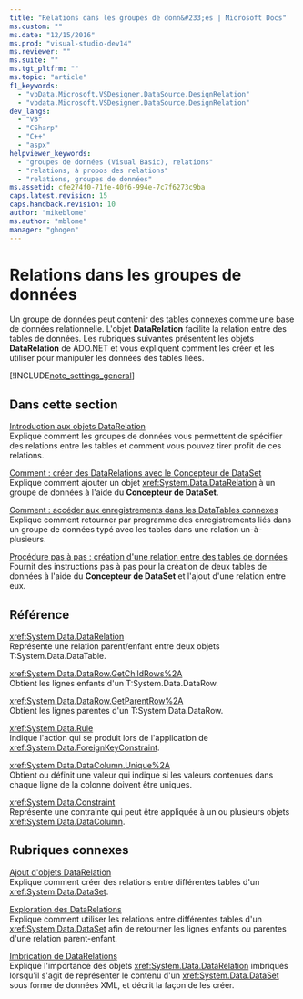```yaml
---
title: "Relations dans les groupes de donn&#233;es | Microsoft Docs"
ms.custom: ""
ms.date: "12/15/2016"
ms.prod: "visual-studio-dev14"
ms.reviewer: ""
ms.suite: ""
ms.tgt_pltfrm: ""
ms.topic: "article"
f1_keywords: 
  - "vbData.Microsoft.VSDesigner.DataSource.DesignRelation"
  - "vbdata.Microsoft.VSDesigner.DataSource.DesignRelation"
dev_langs: 
  - "VB"
  - "CSharp"
  - "C++"
  - "aspx"
helpviewer_keywords: 
  - "groupes de données (Visual Basic), relations"
  - "relations, à propos des relations"
  - "relations, groupes de données"
ms.assetid: cfe274f0-71fe-40f6-994e-7c7f6273c9ba
caps.latest.revision: 15
caps.handback.revision: 10
author: "mikeblome"
ms.author: "mblome"
manager: "ghogen"
---
```

# Relations dans les groupes de donn&#233;es
Un groupe de données peut contenir des tables connexes comme une base de données relationnelle.  L'objet **DataRelation** facilite la relation entre des tables de données.  Les rubriques suivantes présentent les objets **DataRelation** de ADO.NET et vous expliquent comment les créer et les utiliser pour manipuler les données des tables liées.  
  
 [!INCLUDE[note_settings_general](../data-tools/includes/note_settings_general_md.md)]  
  
## Dans cette section  
 [Introduction aux objets DataRelation](../Topic/Introduction%20to%20DataRelation%20Objects.md)  
 Explique comment les groupes de données vous permettent de spécifier des relations entre les tables et comment vous pouvez tirer profit de ces relations.  
  
 [Comment : créer des DataRelations avec le Concepteur de DataSet](../Topic/How%20to:%20Create%20DataRelations%20with%20the%20Dataset%20Designer.md)  
 Explique comment ajouter un objet <xref:System.Data.DataRelation> à un groupe de données à l'aide du **Concepteur de DataSet**.  
  
 [Comment : accéder aux enregistrements dans les DataTables connexes](../Topic/How%20to:%20Access%20Records%20in%20Related%20DataTables.md)  
 Explique comment retourner par programme des enregistrements liés dans un groupe de données typé avec les tables dans une relation un\-à\-plusieurs.  
  
 [Procédure pas à pas : création d'une relation entre des tables de données](../Topic/Walkthrough:%20Creating%20a%20Relationship%20between%20Data%20Tables.md)  
 Fournit des instructions pas à pas pour la création de deux tables de données à l'aide du **Concepteur de DataSet** et l'ajout d'une relation entre eux.  
  
## Référence  
 <xref:System.Data.DataRelation>  
 Représente une relation parent\/enfant entre deux objets T:System.Data.DataTable.  
  
 <xref:System.Data.DataRow.GetChildRows%2A>  
 Obtient les lignes enfants d'un T:System.Data.DataRow.  
  
 <xref:System.Data.DataRow.GetParentRow%2A>  
 Obtient les lignes parentes d'un T:System.Data.DataRow.  
  
 <xref:System.Data.Rule>  
 Indique l'action qui se produit lors de l'application de <xref:System.Data.ForeignKeyConstraint>.  
  
 <xref:System.Data.DataColumn.Unique%2A>  
 Obtient ou définit une valeur qui indique si les valeurs contenues dans chaque ligne de la colonne doivent être uniques.  
  
 <xref:System.Data.Constraint>  
 Représente une contrainte qui peut être appliquée à un ou plusieurs objets <xref:System.Data.DataColumn>.  
  
## Rubriques connexes  
 [Ajout d'objets DataRelation](../Topic/Adding%20DataRelations.md)  
 Explique comment créer des relations entre différentes tables d'un <xref:System.Data.DataSet>.  
  
 [Exploration des DataRelations](../Topic/Navigating%20DataRelations.md)  
 Explique comment utiliser les relations entre différentes tables d'un <xref:System.Data.DataSet> afin de retourner les lignes enfants ou parentes d'une relation parent\-enfant.  
  
 [Imbrication de DataRelations](../Topic/Nesting%20DataRelations.md)  
 Explique l'importance des objets <xref:System.Data.DataRelation> imbriqués lorsqu'il s'agit de représenter le contenu d'un <xref:System.Data.DataSet> sous forme de données XML, et décrit la façon de les créer.